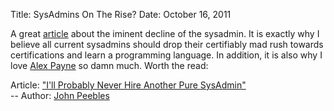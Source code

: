 Title: SysAdmins On The Rise?
Date: October 16, 2011

A great [article](3) about the iminent decline of the sysadmin. It is exactly why I believe all current sysadmins should drop their certifiably mad rush towards certifications and learn a programming language. In addition, it is also why I love [Alex Payne](2) so damn much. Worth the read:

Article: ["I'll Probably Never Hire Another Pure SysAdmin"](3)  
-- Author: [John Peebles](4)

[2]:(http://cloudbacon.com/posts/05092011-It_Is_Just_Environmental/)
[3]:(http://peebs.org/ill-probably-never-hire-another-pure-sysadmin)
[4]:(http://twitter.com/#!/johnjpeebles)
